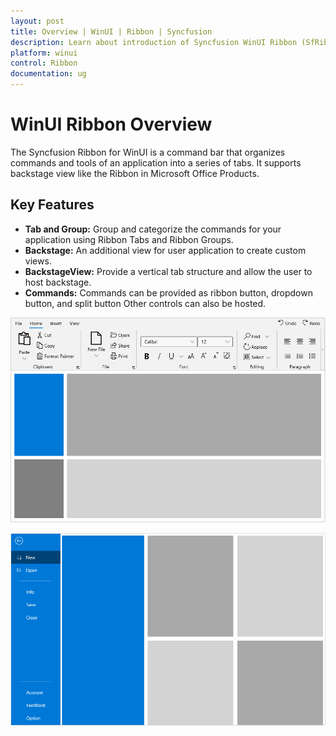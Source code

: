 ```yaml
---
layout: post
title: Overview | WinUI | Ribbon | Syncfusion 
description: Learn about introduction of Syncfusion WinUI Ribbon (SfRibbon) control, its feature and more details.
platform: winui
control: Ribbon
documentation: ug
---
```


# WinUI Ribbon Overview

The Syncfusion Ribbon for WinUI is a command bar that organizes commands and tools of an application into a series of tabs. It supports backstage view like the Ribbon in Microsoft Office Products.

## Key Features ##

* **Tab and Group:** Group and categorize the commands for your application using Ribbon Tabs and Ribbon Groups.
* **Backstage:** An additional view for user application to create custom views.
* **BackstageView:** Provide a vertical tab structure and allow the user to host backstage.
* **Commands:** Commands can be provided as ribbon button, dropdown button, and split button Other controls can also be hosted.


 ![Overview of WinUI SfRibbon control](Overview-images/Overview-image1.png)

 ![Overview of WinUI SfRibbon Backstage](Overview-images/Overview-image2.png)




